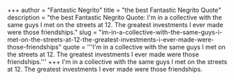 +++
author = "Fantastic Negrito"
title = "the best Fantastic Negrito Quote"
description = "the best Fantastic Negrito Quote: I'm in a collective with the same guys I met on the streets at 12. The greatest investments I ever made were those friendships."
slug = "im-in-a-collective-with-the-same-guys-i-met-on-the-streets-at-12-the-greatest-investments-i-ever-made-were-those-friendships"
quote = '''I'm in a collective with the same guys I met on the streets at 12. The greatest investments I ever made were those friendships.'''
+++
I'm in a collective with the same guys I met on the streets at 12. The greatest investments I ever made were those friendships.
